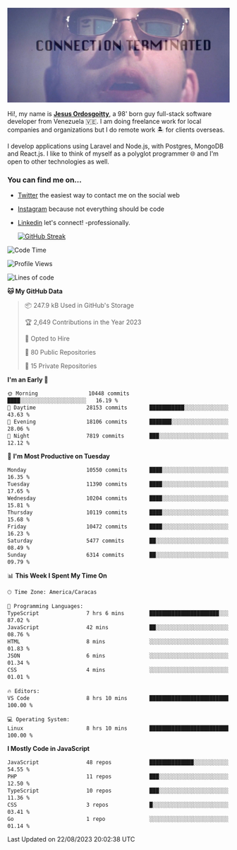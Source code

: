 ![hackers movie reference](./disconnected.jpg)

Hi!, my name is [**Jesus Ordosgoitty**](https://jodaz.xyz), a 98' born guy full-stack software developer from Venezuela 🇻🇪. I am doing freelance work for local companies and organizations but I do remote work 🏝️ for clients overseas. 

I develop applications using Laravel and Node.js, with Postgres, MongoDB and React.js. I like to think of myself as a polyglot programmer 🌐 and I'm open to other technologies as well.

### You can find me on...

- [Twitter](https://twitter.com/jodaz_) the easiest way to contact me on the social web
- [Instagram](https://instagram.com/jodaz_) because not everything should be code
- [Linkedin](https://linkedin.com/in/jodaz) let's connect! -professionally.


    [![GitHub Streak](https://streak-stats.demolab.com?user=jodaz&theme=tokyonight)](https://git.io/streak-stats)

<!--START_SECTION:waka-->
![Code Time](http://img.shields.io/badge/Code%20Time-4%2C153%20hrs%2046%20mins-blue)

![Profile Views](http://img.shields.io/badge/Profile%20Views-0-blue)

![Lines of code](https://img.shields.io/badge/From%20Hello%20World%20I%27ve%20Written-97.8%20million%20lines%20of%20code-blue)

**🐱 My GitHub Data** 

> 📦 247.9 kB Used in GitHub's Storage 
 > 
> 🏆 2,649 Contributions in the Year 2023
 > 
> 💼 Opted to Hire
 > 
> 📜 80 Public Repositories 
 > 
> 🔑 15 Private Repositories 
 > 
**I'm an Early 🐤** 

```text
🌞 Morning                10448 commits       ████░░░░░░░░░░░░░░░░░░░░░   16.19 % 
🌆 Daytime                28153 commits       ███████████░░░░░░░░░░░░░░   43.63 % 
🌃 Evening                18106 commits       ███████░░░░░░░░░░░░░░░░░░   28.06 % 
🌙 Night                  7819 commits        ███░░░░░░░░░░░░░░░░░░░░░░   12.12 % 
```
📅 **I'm Most Productive on Tuesday** 

```text
Monday                   10550 commits       ████░░░░░░░░░░░░░░░░░░░░░   16.35 % 
Tuesday                  11390 commits       ████░░░░░░░░░░░░░░░░░░░░░   17.65 % 
Wednesday                10204 commits       ████░░░░░░░░░░░░░░░░░░░░░   15.81 % 
Thursday                 10119 commits       ████░░░░░░░░░░░░░░░░░░░░░   15.68 % 
Friday                   10472 commits       ████░░░░░░░░░░░░░░░░░░░░░   16.23 % 
Saturday                 5477 commits        ██░░░░░░░░░░░░░░░░░░░░░░░   08.49 % 
Sunday                   6314 commits        ██░░░░░░░░░░░░░░░░░░░░░░░   09.79 % 
```


📊 **This Week I Spent My Time On** 

```text
🕑︎ Time Zone: America/Caracas

💬 Programming Languages: 
TypeScript               7 hrs 6 mins        ██████████████████████░░░   87.02 % 
JavaScript               42 mins             ██░░░░░░░░░░░░░░░░░░░░░░░   08.76 % 
HTML                     8 mins              ░░░░░░░░░░░░░░░░░░░░░░░░░   01.83 % 
JSON                     6 mins              ░░░░░░░░░░░░░░░░░░░░░░░░░   01.34 % 
CSS                      4 mins              ░░░░░░░░░░░░░░░░░░░░░░░░░   01.01 % 

🔥 Editors: 
VS Code                  8 hrs 10 mins       █████████████████████████   100.00 % 

💻 Operating System: 
Linux                    8 hrs 10 mins       █████████████████████████   100.00 % 
```

**I Mostly Code in JavaScript** 

```text
JavaScript               48 repos            ██████████████░░░░░░░░░░░   54.55 % 
PHP                      11 repos            ███░░░░░░░░░░░░░░░░░░░░░░   12.50 % 
TypeScript               10 repos            ███░░░░░░░░░░░░░░░░░░░░░░   11.36 % 
CSS                      3 repos             █░░░░░░░░░░░░░░░░░░░░░░░░   03.41 % 
Go                       1 repo              ░░░░░░░░░░░░░░░░░░░░░░░░░   01.14 % 
```




 Last Updated on 22/08/2023 20:02:38 UTC
<!--END_SECTION:waka-->
